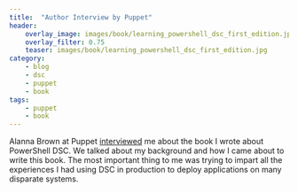 ```yaml
---
title:  "Author Interview by Puppet"
header:
    overlay_image: images/book/learning_powershell_dsc_first_edition.jpg
    overlay_filter: 0.75
    teaser: images/book/learning_powershell_dsc_first_edition.jpg
category:
    - blog
    - dsc
    - puppet
    - book
tags:
    - puppet
    - book
---
```


Alanna Brown at Puppet [interviewed](https://puppetlabs.com/blog/james-pogran-learning-powershell-dsc) me about the book I wrote about PowerShell DSC. We talked about my background and how I came about to write this book. The most important thing to me was trying to impart all the experiences I had using DSC in production to deploy applications on many disparate systems.
